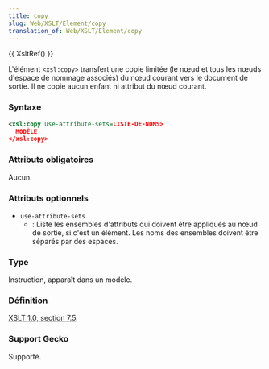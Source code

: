 ```yaml
---
title: copy
slug: Web/XSLT/Element/copy
translation_of: Web/XSLT/Element/copy
---
```


{{ XsltRef() }}

L'élément `<xsl:copy>` transfert une copie limitée (le nœud et tous les nœuds d'espace de nommage associés) du nœud courant vers le document de sortie. Il ne copie aucun enfant ni attribut du nœud courant.

### Syntaxe

```xml
<xsl:copy use-attribute-sets=LISTE-DE-NOMS>
  MODÈLE
</xsl:copy>
```

### Attributs obligatoires

Aucun.

### Attributs optionnels

- `use-attribute-sets`
  - : Liste les ensembles d'attributs qui doivent être appliqués au nœud de sortie, si c'est un élément. Les noms des ensembles doivent être séparés par des espaces.

### Type

Instruction, apparaît dans un modèle.

### Définition

[XSLT 1.0, section 7.5](http://www.w3.org/TR/xslt#copying).

### Support Gecko

Supporté.
